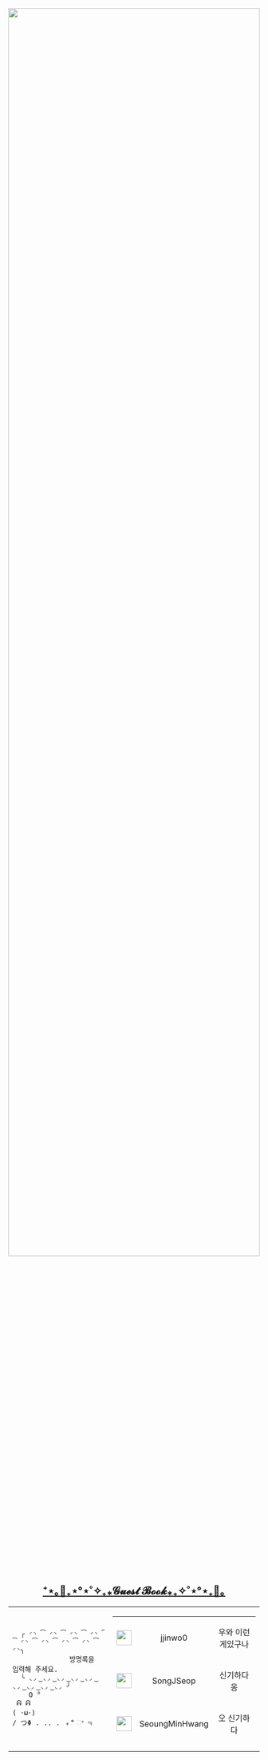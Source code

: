 
<img src="https://user-images.githubusercontent.com/101504594/234354992-88f43717-fdaa-45b4-b148-e0834cac840e.gif" width="100%" height="80%">


<h2 align="center" te>
  <a href="https://github.com/JEM1224/JEM1224/issues/1">
    <strong>⁺⋆｡🦋₊⋆°⋆˚✧₊⁎𝓖𝓾𝓮𝓼𝓽 𝓑𝓸𝓸𝓴⁎₊✧˚⋆°⋆₊🦋｡</strong>
  </a>
</h2>
<table align ="center">
  <td>
  <pre>
    <code>
  ╭ ◜◝ ͡ ◜◝ ͡ ◜◝ ͡ ◜◝ ͡ ◜◝ ͡ ◜◝ ͡ ◜◝ ͡ ◜◝ ͡ ◜◝╮
              방명록을 입력해 주세요.
  ╰ ◟◞ ͜ ◟◞ ͜ ◟◞ ͜ ◟◞ ͜ ◟◞ ͜ ◟◞ ͜ ◟◞ ͜ ◟◞ ͜ ◟◞ ╯
    O °
 ᕱ ᕱ
( ･ω･)
/ つΦ . .. . ﹢ ⃰ ଂ ಇ
    </code>
</pre>
</td>
  <td>

<!--Guestbook-->
<table align="center" height="250"><tr><td> <a href="https://github.com/jjinwo0"><img width="30" src="https://avatars.githubusercontent.com/u/86451515?s=30&u=330b211e8930150863687f2dea01d736791c56d0&v=4"/></a></td><td><p align="center">jjinwo0</p></td><td><p align="center">우와 이런게있구나</p></td></tr><tr><td> <a href="https://github.com/SongJSeop"><img width="30" src="https://avatars.githubusercontent.com/u/101378867?s=30&u=283510fd2ccdd5dbf8b3479cb3d34c4c7544265c&v=4"/></a></td><td><p align="center">SongJSeop</p></td><td><p align="center">신기하다 옹</p></td></tr><tr><td> <a href="https://github.com/SeoungMinHwang"><img width="30" src="https://avatars.githubusercontent.com/u/117965731?s=30&u=5199f2f82a9774d42c003c75772972cce5058cf8&v=4"/></a></td><td><p align="center">SeoungMinHwang</p></td><td><p align="center">오 신기하다</p></td></tr><tr><td> <a href="https://github.com/kys1651"><img width="30" src="https://avatars.githubusercontent.com/u/43926186?s=30&u=8307b1f2618006c2e11639c049871db384f3b092&v=4"/></a></td><td><p align="center">kys1651</p></td><td><p align="center">읽고갑니다,,</p></td></tr><tr><td> <a href="https://github.com/leedhfsd"><img width="30" src="https://avatars.githubusercontent.com/u/89757700?s=30&u=348535f5d99391f0d57c18711197b143139f6530&v=4"/></a></td><td><p align="center">leedhfsd</p></td><td><p align="center">팔로우 기념으로 ^_^</p></td></tr></table></p></td></table>
